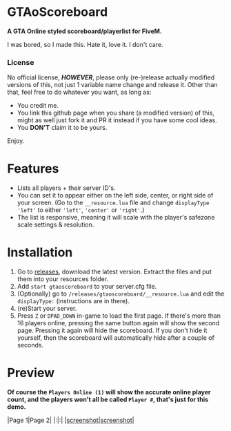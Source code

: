 # GTAoScoreboard
**A GTA Online styled scoreboard/playerlist for FiveM.**

I was bored, so I made this. Hate it, love it. I don't care.

### License
No official license, ***HOWEVER***, please only (re-)release actually modified versions of this, not just 1 variable name change and release it. Other than that, feel free to do whatever you want, as long as:
- You credit me.
- You link this github page when you share (a modified version) of this, might as well just fork it and PR it instead if you have some cool ideas.
- You **DON'T** claim it to be yours.

Enjoy.

# Features
- Lists all players + their server ID's.
- You can set it to appear either on the left side, center, or right side of your screen. (Go to the `__resource.lua` file and change `displayType 'left'` to either `'left'`, `'center'` or `'right'`.)
- The list is responsive, meaning it will scale with the player's safezone scale settings & resolution.

# Installation
1. Go to [releases](https://github.com/TomGrobbe/gtaoscoreboard/releases/), download the latest version. Extract the files and put them into your resources folder.
2. Add `start gtaoscoreboard` to your server.cfg file.
3. (Optionally) go to `/releases/gtaoscoreboard/__resource.lua` and edit the `displayType:` (instructions are in there).
4. (re)Start your server.
5. Press `Z` or `DPAD_DOWN` in-game to load the first page. If there's more than 16 players online, pressing the same button again will show the second page. 
Pressing it again will hide the scoreboard. If you don't hide it yourself, then the scoreboard will automatically hide after a couple of seconds.

# Preview
**Of course the `Players Online (1)` will show the accurate online player count, and the players won't all be called `Player #`, that's just for this demo.**

|Page 1|Page 2|
|:|:|
|[screenshot](https://www.vespura.com/hi/i/5881228.png)|[screenshot](https://www.vespura.com/hi/i/7a3c1e4.png)|


